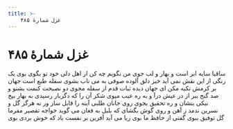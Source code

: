 ```yaml
---
title: >-
    غزل شمارهٔ ۴۸۵
---
```

# غزل شمارهٔ ۴۸۵

ساقیا سایه ابر است و بهار و لب جوی
من نگویم چه کن ار اهل دلی خود تو بگوی
بوی یک رنگی از این نقش نمی آید خیز
دلق آلوده صوفی به می ناب بشوی
سفله طبع است جهان بر کرمش تکیه مکن
ای جهان دیده ثبات قدم از سفله مجوی
دو نصیحت کنمت بشنو و صد گنج ببر
از در عیش درآ و به ره عیب مپوی
شکر آن را که دگربار رسیدی به بهار
بیخ نیکی بنشان و ره تحقیق بجوی
روی جانان طلبی آینه را قابل ساز
ور نه هرگز گل و نسرین ندمد ز آهن و روی
گوش بگشای که بلبل به فغان می گوید
خواجه تقصیر مفرما گل توفیق ببوی
گفتی از حافظ ما بوی ریا می آید
آفرین بر نفست باد که خوش بردی بوی
